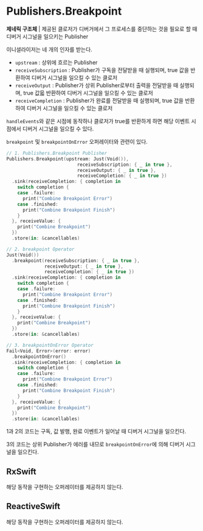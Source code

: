 # Publishers.Breakpoint

**제네릭 구조체** | 제공된 클로저가 디버거에서 그 프로세스를 중단하는 것을 필요로 할 때 디버거 시그널을 일으키는 Publisher

이니셜라이저는 네 개의 인자를 받는다.

- `upstream` : 상위에 흐르는 Publisher
- `receiveSubscription` : Publisher가 구독을 전달받을 때 실행되며, true 값을 반환하여 디버거 시그널을 일으킬 수 있는 클로저
- `receiveOutput` : Publisher가 상위 Publisher로부터 출력을 전달받을 때 실행되며, true 값읇 반환하여 디버거 시그널을 일으킬 수 있는 클로저
- `receiveCompletion` : Publisher가 완료를 전달받을 때 실행되며, true 값을 반환하여 디버거 시그널을 일으킬 수 있는 클로저

`handleEvents`와 같은 시점에 동작하나 클로저가 true를 반환하게 하면 해당 이벤트 시점에서 디버거 시그널을 일으킬 수 있다.

`breakpoint` 및 `breakpointOnError` 오퍼레이터와 관련이 있다.

```swift
// 1. Publishers.Breakpoint Publisher
Publishers.Breakpoint(upstream: Just(Void()),
                          receiveSubscription: { _ in true },
                          receiveOutput: { _ in true },
                          receiveCompletion: { _ in true })
  .sink(receiveCompletion: { completion in
    switch completion {
    case .failure:
      print("Combine Breakpoint Error")
    case .finished:
      print("Combine Breakpoint Finish")
    }
  }, receiveValue: {
    print("Combine Breakpoint")
  })
  .store(in: &cancellables)

// 2. breakpoint Operator
Just(Void())
  .breakpoint(receiveSubscription: { _ in true },
              receiveOutput: { _ in true },
              receiveCompletion: { _ in true })
  .sink(receiveCompletion: { completion in
    switch completion {
    case .failure:
      print("Combine Breakpoint Error")
    case .finished:
      print("Combine Breakpoint Finish")
    }
  }, receiveValue: {
    print("Combine Breakpoint")
  })
  .store(in: &cancellables)

// 3. breakpointOnError Operator
Fail<Void, Error>(error: error)
  .breakpointOnError()
  .sink(receiveCompletion: { completion in
    switch completion {
    case .failure:
      print("Combine Breakpoint Error")
    case .finished:
      print("Combine Breakpoint Finish")
    }
  }, receiveValue: {
    print("Combine Breakpoint")
  })
  .store(in: &cancellables)
```

1과 2의 코드는 구독, 값 발행, 완료 이벤트가 일어날 때 디버거 시그널을 일으킨다.

3의 코드는 상위 Publisher가 에러를 내므로 `breakpointOnError`에 의해 디버거 시그널을 일으킨다.

## RxSwift

해당 동작을 구현하는 오퍼레이터를 제공하지 않는다.

## ReactiveSwift

해당 동작을 구현하는 오퍼레이터를 제공하지 않는다.